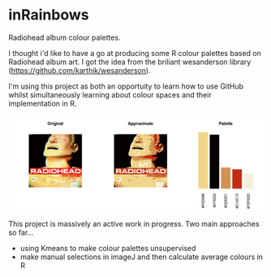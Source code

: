 # inRainbows
Radiohead album colour palettes.

I thought i'd like to have a go at producing some R colour palettes based on Radiohead album art. I got the idea from the briliant wesanderson library (https://github.com/karthik/wesanderson).

I'm using this project as both an opportuity to learn how to use GitHub whilst simultaneously learning about colour spaces and their implementation in R.

![Example kmeans derived palette](kmeans_palette_creation_files/figure-html/unnamed-chunk-6-1.png)

This project is massively an active work in progress. Two main approaches so far...

* using Kmeans to make colour palettes unsupervised
* make manual selections in imageJ and then calculate average colours in R